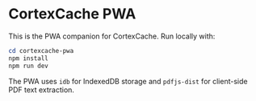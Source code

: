 # CortexCache PWA

This is the PWA companion for CortexCache. Run locally with:

```powershell
cd cortexcache-pwa
npm install
npm run dev
```

The PWA uses `idb` for IndexedDB storage and `pdfjs-dist` for client-side PDF text extraction.
